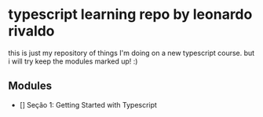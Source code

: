 # typescript learning repo by leonardo rivaldo

this is just my repository of things I'm doing on a new typescript course. but i will try keep the modules marked up! :)

## Modules

- [] Seção 1: Getting Started with Typescript
